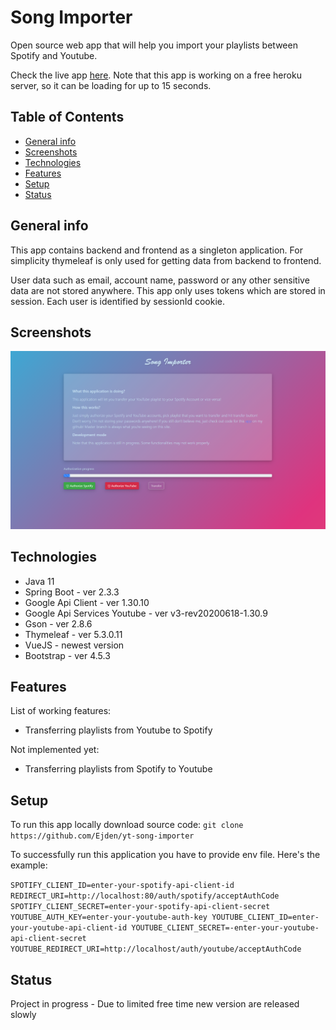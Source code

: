 # Song Importer
Open source web app that will help you import your playlists between Spotify and Youtube.

Check the live app [here](https://yt-song-importer.herokuapp.com/). Note that this app is working on a free heroku server, so it
can be loading for up to 15 seconds.

## Table of Contents
* [General info](#general-info)
* [Screenshots](#screenshots)
* [Technologies](#technologies)
* [Features](#features)
* [Setup](#setup)
* [Status](#status)

## General info
This app contains backend and frontend as a singleton application. For simplicity thymeleaf is only used for getting 
data from backend to frontend. 

User data such as email, account name, password or any other sensitive data are not stored anywhere.
This app only uses tokens which are stored in session. Each user is identified by sessionId cookie. 

## Screenshots
![Dashboard screenshot](img/dashboard.png)

## Technologies
* Java 11
* Spring Boot - ver 2.3.3
* Google Api Client - ver 1.30.10
* Google Api Services Youtube - ver v3-rev20200618-1.30.9
* Gson - ver 2.8.6
* Thymeleaf - ver 5.3.0.11
* VueJS - newest version
* Bootstrap - ver 4.5.3

## Features
List of working features:
* Transferring playlists from Youtube to Spotify

Not implemented yet:
* Transferring playlists from Spotify to Youtube

## Setup
To run this app locally download source code:
`git clone https://github.com/Ejden/yt-song-importer`

To successfully run this application you have to provide env file. Here's the example:

`
SPOTIFY_CLIENT_ID=enter-your-spotify-api-client-id
REDIRECT_URI=http://localhost:80/auth/spotify/acceptAuthCode
SPOTIFY_CLIENT_SECRET=enter-your-spotify-api-client-secret
YOUTUBE_AUTH_KEY=enter-your-youtube-auth-key
YOUTUBE_CLIENT_ID=enter-your-youtube-api-client-id
YOUTUBE_CLIENT_SECRET=-enter-your-youtube-api-client-secret
YOUTUBE_REDIRECT_URI=http://localhost/auth/youtube/acceptAuthCode
`

## Status
Project in progress - Due to limited free time new version are released slowly